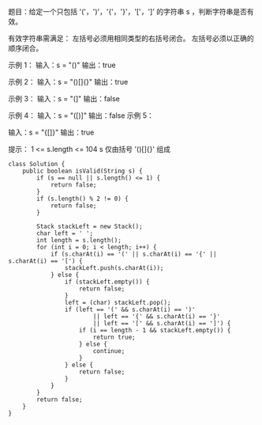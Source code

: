 
题目：给定一个只包括 '('，')'，'{'，'}'，'['，']' 的字符串 s ，判断字符串是否有效。

有效字符串需满足：
左括号必须用相同类型的右括号闭合。
左括号必须以正确的顺序闭合。
 

示例 1：
输入：s = "()"
输出：true

示例 2：
输入：s = "()[]{}"
输出：true

示例 3：
输入：s = "(]"
输出：false

示例 4：
输入：s = "([)]"
输出：false
示例 5：

输入：s = "{[]}"
输出：true
 

提示：
1 <= s.length <= 104
s 仅由括号 '()[]{}' 组成

```
class Solution {
    public boolean isValid(String s) {
        if (s == null || s.length() <= 1) {
            return false;
        }
        if (s.length() % 2 != 0) {
            return false;
        }

        Stack stackLeft = new Stack();
        char left = ' ';
        int length = s.length();
        for (int i = 0; i < length; i++) {
            if (s.charAt(i) == '(' || s.charAt(i) == '{' || s.charAt(i) == '[') {
                stackLeft.push(s.charAt(i));
            } else {
                if (stackLeft.empty()) {
                    return false;
                }
                left = (char) stackLeft.pop();
                if (left == '(' && s.charAt(i) == ')'
                        || left == '{' && s.charAt(i) == '}'
                        || left == '[' && s.charAt(i) == ']') {
                    if (i == length - 1 && stackLeft.empty()) {
                        return true;
                    } else {
                        continue;
                    }
                } else {
                    return false;
                }
            }
        }
        return false;
    }
}
```